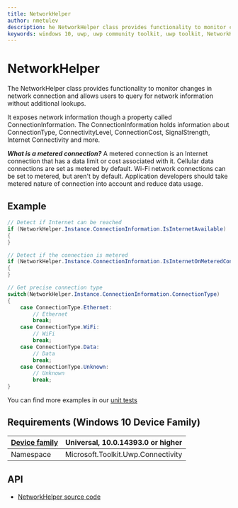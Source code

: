 ```yaml
---
title: NetworkHelper
author: nmetulev
description: he NetworkHelper class provides functionality to monitor changes in network connection and allows users to query for network information without additional lookups.
keywords: windows 10, uwp, uwp community toolkit, uwp toolkit, NetworkHelper
---
```


# NetworkHelper

The NetworkHelper class provides functionality to monitor changes in network connection and allows users to query for network information without additional lookups.

It exposes network information though a property called ConnectionInformation. The ConnectionInformation holds information about ConnectionType, ConnectivityLevel, ConnectionCost, SignalStrength, Internet Connectivity and more.

**_What is a metered connection?_**
A metered connection is an Internet connection that has a data limit or cost associated with it. Cellular data connections are set as metered by default. Wi-Fi network connections can be set to metered, but aren't by default. Application developers should take metered nature of connection into account and reduce data usage.

## Example

```csharp
// Detect if Internet can be reached
if (NetworkHelper.Instance.ConnectionInformation.IsInternetAvailable)
{
}

// Detect if the connection is metered
if (NetworkHelper.Instance.ConnectionInformation.IsInternetOnMeteredConnection)
{
}

// Get precise connection type
switch(NetworkHelper.Instance.ConnectionInformation.ConnectionType)
{
	case ConnectionType.Ethernet:
		// Ethernet
		break;
	case ConnectionType.WiFi:
		// WiFi
		break;
	case ConnectionType.Data:
		// Data
		break;
	case ConnectionType.Unknown:
		// Unknown
		break;
}
```

You can find more examples in our [unit tests](https://github.com/Microsoft/UWPCommunityToolkit/blob/master/UnitTests/Helpers/Test_ConnectionHelper.cs)

## Requirements (Windows 10 Device Family)

| [Device family](http://go.microsoft.com/fwlink/p/?LinkID=526370) | Universal, 10.0.14393.0 or higher |
| --- | --- |
| Namespace | Microsoft.Toolkit.Uwp.Connectivity |

## API

* [NetworkHelper source code](https://github.com/Microsoft/UWPCommunityToolkit/blob/master/Microsoft.Toolkit.Uwp.Connectivity/Network/NetworkHelper.cs)

